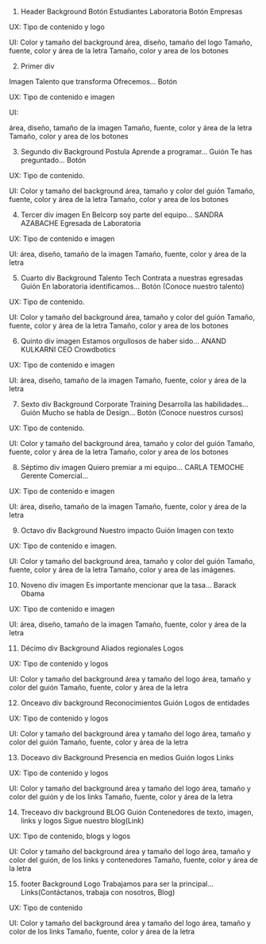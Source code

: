 1. Header
Background
Botón Estudiantes
Laboratoria
Botón Empresas

UX: Tipo de contenido y logo

UI:
Color y tamaño del background
área, diseño, tamaño del logo
Tamaño, fuente, color y área de la letra
Tamaño, color y area de los botones

2. Primer div

Imagen
Talento que transforma
Ofrecemos...
Botón

UX: Tipo de contenido e imagen

UI:

área, diseño, tamaño de la imagen
Tamaño, fuente, color y área de la letra
Tamaño, color y area de los botones

3. Segundo div
Background
Postula
Aprende a programar...
Guión
Te has preguntado...
Botón

UX: Tipo de contenido.

UI:
Color y tamaño del background
área, tamaño y color del guión
Tamaño, fuente, color y área de la letra
Tamaño, color y area de los botones

4. Tercer div
imagen
En Belcorp soy parte del equipo...
SANDRA AZABACHE
Egresada de Laboratoria

UX: Tipo de contenido e imagen

UI:
área, diseño, tamaño de la imagen
Tamaño, fuente, color y área de la letra

5. Cuarto div
Background
Talento Tech
Contrata a nuestras egresadas
Guión
En laboratoria identificamos...
Botón (Conoce nuestro talento)

UX: Tipo de contenido.

UI:
Color y tamaño del background
área, tamaño y color del guión
Tamaño, fuente, color y área de la letra
Tamaño, color y area de los botones

6. Quinto div
imagen
Estamos orgullosos de haber sido...
ANAND KULKARNI
CEO Crowdbotics

UX: Tipo de contenido e imagen

UI:
área, diseño, tamaño de la imagen
Tamaño, fuente, color y área de la letra

7. Sexto div
Background
Corporate Training
Desarrolla las habilidades...
Guión
Mucho se habla de Design...
Botón (Conoce nuestros cursos)

UX: Tipo de contenido.

UI:
Color y tamaño del background
área, tamaño y color del guión
Tamaño, fuente, color y área de la letra
Tamaño, color y area de los botones

8. Séptimo div
imagen
Quiero premiar a mi equipo...
CARLA TEMOCHE
Gerente Comercial...

UX: Tipo de contenido e imagen

UI:
área, diseño, tamaño de la imagen
Tamaño, fuente, color y área de la letra

9. Octavo div
Background
Nuestro impacto
Guión
Imagen con texto

UX: Tipo de contenido e imagen.

UI:
Color y tamaño del background
área, tamaño y color del guión
Tamaño, fuente, color y área de la letra
Tamaño, color y area de las imágenes.

10. Noveno div
imagen
Es importante mencionar que la tasa...
Barack Obama

UX: Tipo de contenido e imagen

UI:
área, diseño, tamaño de la imagen
Tamaño, fuente, color y área de la letra

11. Décimo div
Background
Aliados regionales
Logos

UX: Tipo de contenido y logos

UI:
Color y tamaño del background
área y tamaño del logo
área, tamaño y color del guión
Tamaño, fuente, color y área de la letra

12. Onceavo div
background
Reconocimientos
Guión
Logos de entidades

UX: Tipo de contenido y logos

UI:
Color y tamaño del background
área y tamaño del logo
área, tamaño y color del guión
Tamaño, fuente, color y área de la letra

13. Doceavo div
Background
Presencia en medios
Guión
logos
Links

UX: Tipo de contenido y logos

UI:
Color y tamaño del background
área y tamaño del logo
área, tamaño y color del guión y de los links
Tamaño, fuente, color y área de la letra

14. Treceavo div
background
BLOG
Guión
Contenedores de texto, imagen, links y logos
Sigue nuestro blog(Link)

UX: Tipo de contenido, blogs y logos

UI:
Color y tamaño del background
área y tamaño del logo
área, tamaño y color del guión, de los links y contenedores
Tamaño, fuente, color y área de la letra

15. footer
Background
Logo
Trabajamos para ser la principal...
Links(Contáctanos, trabaja con nosotros, Blog)

UX: Tipo de contenido

UI:
Color y tamaño del background
área y tamaño del logo
área, tamaño y color de los links
Tamaño, fuente, color y área de la letra
